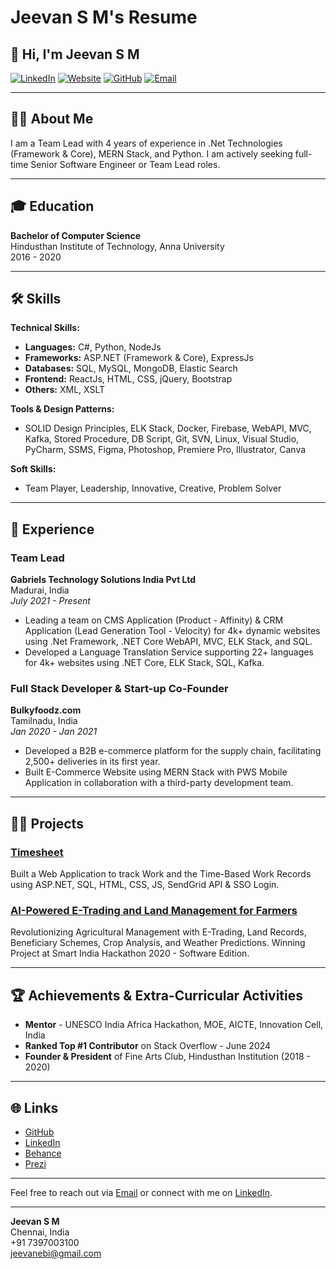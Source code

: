 # Jeevan S M's Resume

## 👋 Hi, I'm Jeevan S M

[![LinkedIn](https://img.shields.io/badge/LinkedIn-0077B5?style=for-the-badge&logo=linkedin&logoColor=white)](https://www.linkedin.com/in/jeevanebi)
[![Website](https://img.shields.io/badge/Website-000000?style=for-the-badge&logo=About.me&logoColor=white)](https://jeevanebi.com)
[![GitHub](https://img.shields.io/badge/GitHub-100000?style=for-the-badge&logo=github&logoColor=white)](https://github.com/Jeevanebi)
[![Email](https://img.shields.io/badge/Email-D14836?style=for-the-badge&logo=gmail&logoColor=white)](mailto:jeevanebi@gmail.com)

---

## 🧑‍💼 About Me

I am a Team Lead with 4 years of experience in .Net Technologies (Framework & Core), MERN Stack, and Python. I am actively seeking full-time Senior Software Engineer or Team Lead roles.

---

## 🎓 Education

**Bachelor of Computer Science**  
Hindusthan Institute of Technology, Anna University  
2016 - 2020

---

## 🛠️ Skills

**Technical Skills:**

- **Languages:** C#, Python, NodeJs
- **Frameworks:** ASP.NET (Framework & Core), ExpressJs
- **Databases:** SQL, MySQL, MongoDB, Elastic Search
- **Frontend:** ReactJs, HTML, CSS, jQuery, Bootstrap
- **Others:** XML, XSLT

**Tools & Design Patterns:**

- SOLID Design Principles, ELK Stack, Docker, Firebase, WebAPI, MVC, Kafka, Stored Procedure, DB Script, Git, SVN, Linux, Visual Studio, PyCharm, SSMS, Figma, Photoshop, Premiere Pro, Illustrator, Canva

**Soft Skills:**

- Team Player, Leadership, Innovative, Creative, Problem Solver

---

## 💼 Experience

### Team Lead
**Gabriels Technology Solutions India Pvt Ltd**  
Madurai, India  
*July 2021 - Present*

- Leading a team on CMS Application (Product - Affinity) & CRM Application (Lead Generation Tool - Velocity) for 4k+ dynamic websites using .Net Framework, .NET Core WebAPI, MVC, ELK Stack, and SQL.
- Developed a Language Translation Service supporting 22+ languages for 4k+ websites using .NET Core, ELK Stack, SQL, Kafka.

### Full Stack Developer & Start-up Co-Founder
**Bulkyfoodz.com**  
Tamilnadu, India  
*Jan 2020 - Jan 2021*

- Developed a B2B e-commerce platform for the supply chain, facilitating 2,500+ deliveries in its first year.
- Built E-Commerce Website using MERN Stack with PWS Mobile Application in collaboration with a third-party development team.

---

## 👨‍💻 Projects

### [Timesheet](https://github.com/Jeevanebi/TimeSheet)
Built a Web Application to track Work and the Time-Based Work Records using ASP.NET, SQL, HTML, CSS, JS, SendGrid API & SSO Login.

### [AI-Powered E-Trading and Land Management for Farmers](https://jeevanebi.github.io/E-Trading/)
Revolutionizing Agricultural Management with E-Trading, Land Records, Beneficiary Schemes, Crop Analysis, and Weather Predictions. Winning Project at Smart India Hackathon 2020 - Software Edition.

---

## 🏆 Achievements & Extra-Curricular Activities

- **Mentor** - UNESCO India Africa Hackathon, MOE, AICTE, Innovation Cell, India
- **Ranked Top #1 Contributor** on Stack Overflow - June 2024
- **Founder & President** of Fine Arts Club, Hindusthan Institution (2018 - 2020)

---

## 🌐 Links

- [GitHub](https://github.com/Jeevanebi)
- [LinkedIn](https://www.linkedin.com/in/jeevanebi)
- [Behance](https://www.behance.net/jeevanebi)
- [Prezi](https://prezi.com/user/3xqxjno91wdx/)

---

Feel free to reach out via [Email](mailto:jeevanebi@gmail.com) or connect with me on [LinkedIn](https://www.linkedin.com/in/jeevanebi).

---

**Jeevan S M**  
Chennai, India  
+91 7397003100  
jeevanebi@gmail.com  

